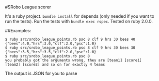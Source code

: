 #SRobo League scorer

It's a ruby project. `bundle install` for depends (only needed if you want to
run the tests). Run the tests with `bundle exec rspec`. Tested on ruby 2.0.0.

##Examples:

```
$ ruby src/srobo_league_points.rb psc 8 clf 9 hrs 30 bees 40
{"bees":4.0,"hrs":3.0,"clf":2.0,"psc":1.0}
$ ruby src/srobo_league_points.rb psc 8 clf 9 hrs 30 bees 30
{"bees":3.5,"hrs":3.5,"clf":2.0,"psc":1.0}
$ ruby src/srobo_league_points.rb psc 8
you probably got the arguments wrong, they are [team1] [score1] [team2] [score2] and so on for exactly 4 teams
```

The output is JSON for you to parse
